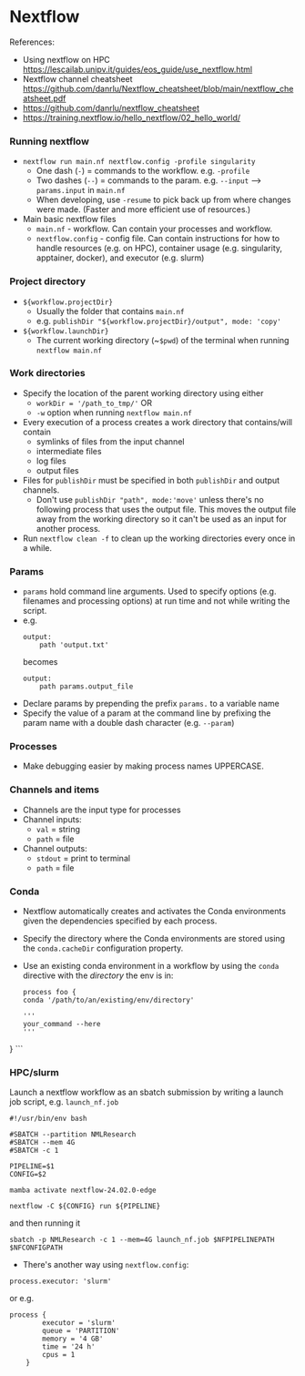 # Nextflow
References:
  * Using nextflow on HPC https://lescailab.unipv.it/guides/eos_guide/use_nextflow.html
  * Nextflow channel cheatsheet https://github.com/danrlu/Nextflow_cheatsheet/blob/main/nextflow_cheatsheet.pdf
  * https://github.com/danrlu/nextflow_cheatsheet
  * https://training.nextflow.io/hello_nextflow/02_hello_world/

### Running nextflow
  * `nextflow run main.nf nextflow.config -profile singularity`
    * One dash (`-`) = commands to the workflow. e.g. `-profile`
    * Two dashes (`--`) = commands to the param. e.g. `--input` --> `params.input` in `main.nf`
    * When developing, use `-resume` to pick back up from where changes were made. (Faster and more efficient use of resources.)
  * Main basic nextflow files
    * `main.nf` - workflow. Can contain your processes and workflow.
    * `nextflow.config` - config file. Can contain instructions for how to handle resources (e.g. on HPC), container usage (e.g. singularity, apptainer, docker), and executor (e.g. slurm)
   
    
### Project directory
  * `${workflow.projectDir}`
    * Usually the folder that contains `main.nf`
    * e.g. `publishDir "${workflow.projectDir}/output", mode: 'copy'`
  * `${workflow.launchDir}`
    * The current working directory (~`$pwd`) of the terminal when running `nextflow main.nf`
      
### Work directories
  * Specify the location of the parent working directory using either
    * `workDir = '/path_to_tmp/'` OR
    * `-w` option when running `nextflow main.nf`
  * Every execution of a process creates a work directory that contains/will contain
    *   symlinks of files from the input channel
    *   intermediate files
    *   log files
    *   output files
  * Files for `publishDir` must be specified in both `publishDir` and output channels.
    * Don't use `publishDir "path", mode:'move'` unless there's no following process that uses the output file. This moves the output file away from the working directory so it can't be used as an input for another process.
  * Run `nextflow clean -f` to clean up the working directories every once in a while.
    
### Params
  * `params` hold command line arguments. Used to specify options (e.g. filenames and processing options) at run time and not while writing the script.
   * e.g.
     ```
     output:
         path 'output.txt'
     ```
     becomes
     ```
     output:
         path params.output_file
     ```
   * Declare params by prepending the prefix `params.` to a variable name
   * Specify the value of a param at the command line by prefixing the param name with a double dash character (e.g. `--param`)
### Processes
  * Make debugging easier by making process names UPPERCASE.
    
### Channels and items
  * Channels are the input type for processes
  * Channel inputs:
    * `val` = string
    * `path` = file
  * Channel outputs:
    * `stdout` = print to terminal
    * `path` = file

### Conda
  * Nextflow automatically creates and activates the Conda environments given the dependencies specified by each process.
  * Specify the directory where the Conda environments are stored using the `conda.cacheDir` configuration property.
  * Use an existing conda environment in a workflow by using the `conda` directive with the *directory* the env is in:

    ```
    process foo {
    conda '/path/to/an/existing/env/directory'

    '''
    your_command --here
    '''
}
    ```
    
### HPC/slurm
Launch a nextflow workflow as an sbatch submission by writing a launch job script, e.g. `launch_nf.job`
```
#!/usr/bin/env bash

#SBATCH --partition NMLResearch
#SBATCH --mem 4G
#SBATCH -c 1

PIPELINE=$1
CONFIG=$2

mamba activate nextflow-24.02.0-edge

nextflow -C ${CONFIG} run ${PIPELINE}
```
and then running it
```
sbatch -p NMLResearch -c 1 --mem=4G launch_nf.job $NFPIPELINEPATH $NFCONFIGPATH
```
  * There's another way using `nextflow.config`:
```
process.executor: 'slurm'
```
or e.g.
```
process {
        executor = 'slurm'
        queue = 'PARTITION'
        memory = '4 GB'
        time = '24 h'
        cpus = 1
    }
```
